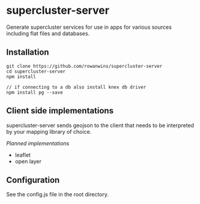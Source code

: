 # supercluster-server
Generate supercluster services for use in apps for various sources including flat files and databases.

## Installation
```
git clone https://github.com/rowanwins/supercluster-server
cd supercluster-server
npm install

// if connecting to a db also install knex db driver
npm install pg --save

```

## Client side implementations
supercluster-server sends geojson to the client that needs to be interpreted by your mapping library of choice.

*Planned implementations*
- leaflet
- open layer

## Configuration
See the config.js file in the root directory.